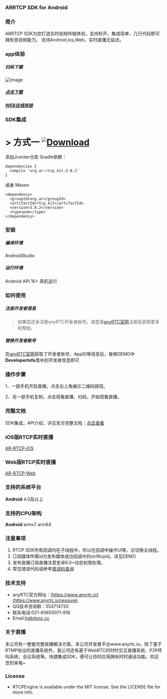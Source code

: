 
### ARRTCP SDK for Android
### 简介
ARRTCP SDK为您打造实时视频传输体验，支持秒开，集成简单，几行代码即可拥有音视频能力。
支持Android,Ios,Web，实时直播无延迟。



### app体验

##### 扫码下载
![image](https://www.pgyer.com/app/qrcode/so6a)
##### [点击下载](https://www.pgyer.com/so6a)
##### [WEB在线体验](https://beyond.anyrtc.cc/demo/rtcp)

### SDK集成
# > 方式一 [ ![Download](https://api.bintray.com/packages/dyncanyrtc/ar_dev/rtcp/images/download.svg) ](https://bintray.com/dyncanyrtc/ar_dev/rtcp/_latestVersion)

添加Jcenter仓库 Gradle依赖：

```
dependencies {
  compile 'org.ar:rtcp_kit:3.0.2'
}
```

或者 Maven
```
<dependency>
  <groupId>org.ar</groupId>
  <artifactId>rtcp_kit</artifactId>
  <version>3.0.2</version>
  <type>pom</type>
</dependency>
```


### 安装

##### 编译环境

AndroidStudio

##### 运行环境

Android API 16+
真机运行

### 如何使用

##### 注册开发者信息

>如果您还未注册anyRTC开发者账号，请登录[anyRTC官网](http://www.anyrtc.io)注册及获取更多的帮助。

##### 替换开发者账号
在[anyRTC官网](http://www.anyrtc.io)获取了开发者账号，AppID等信息后，替换DEMO中
**DeveloperInfo**类中的开发者信息即可

### 操作步骤

1、一部手机开启直播，点击右上角展示二维码按钮。

2、另一部手机复制，点击观看直播，扫码，开始观看直播。

### 完整文档
SDK集成，API介绍，详见官方完整文档：[点击查看](https://docs.anyrtc.io/v1/RTCP/android.html)

### iOS版RTCP实时直播

[AR-RTCP-iOS](https://github.com/AnyRTC/anyRTC-RTCP-iOS)

### Web版RTCP实时直播

[AR-RTCP-Web](https://github.com/anyRTC/anyRTC-RTCP-Web)


### 支持的系统平台
**Android** 4.0及以上

### 支持的CPU架构
**Android** armv7 arm64  


### 注意事项
1. RTCP SDK所有回调均在子线程中，所以在回调中操作UI等，应切换主线程。
2. 订阅媒体所需id为发布媒体成功回调中的strRtcpId。详见DEMO
3. 发布直播订阅直播注意安卓6.0+动态权限处理。
4. 常见错误代码请参考[错误码查询](https://www.anyrtc.io/resoure)

### 技术支持
- anyRTC官方网址：[https://www.anyrtc.io](https://www.anyrtc.io/resoure)
- QQ技术咨询群：554714720
- 联系电话:021-65650071-816
- Email:hi@dync.cc

### 关于直播

本公司有一整套完整直播解决方案。本公司开发者平台www.anyrtc.io。除了基于RTMP协议的直播系统外，我公司还有基于WebRTC的时时交互直播系统、P2P呼叫系统、会议系统等。快捷集成SDK，便可让你的应用拥有时时通话功能。欢迎您的来电~

### License

- RTCPEngine is available under the MIT license. See the LICENSE file for more info.





   



 
